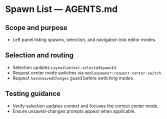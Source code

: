 # Spawn List — AGENTS.md

## Scope and purpose

- Left panel listing spawns, selection, and navigation into editor modes.

## Selection and routing

- Selection updates `LayoutContext.selectedSpawnId`.
- Request center mode switches via `mediaspawner:request-center-switch`.
- Respect `hasUnsavedChanges` guard before switching modes.

## Testing guidance

- Verify selection updates context and focuses the correct center mode.
- Ensure unsaved-changes prompts appear when applicable.
